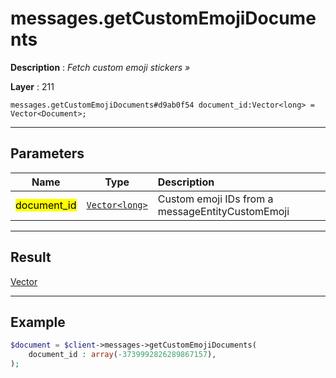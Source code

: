 # messages.getCustomEmojiDocuments

**Description** : *Fetch custom emoji stickers »*

**Layer** : 211

```tl
messages.getCustomEmojiDocuments#d9ab0f54 document_id:Vector<long> = Vector<Document>;
```

---

## Parameters

| Name | Type | Description |
| :---: | :---: | :--- |
| <mark>document_id</mark> | [`Vector<long>`](type/long) | Custom emoji IDs from a messageEntityCustomEmoji |

---

## Result

[Vector<Document>](type/Document)

---

## Example

```php
$document = $client->messages->getCustomEmojiDocuments(
	document_id : array(-3739992826289867157),
);
```